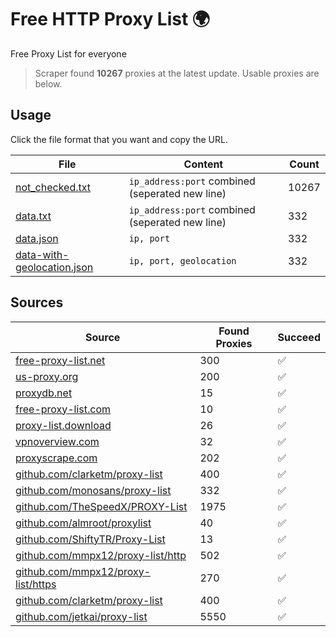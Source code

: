 
# Free HTTP Proxy List 🌍

Free Proxy List for everyone

> Scraper found **10267** proxies at the latest update. Usable proxies are below.

## Usage

Click the file format that you want and copy the URL.


|File|Content|Count|
|----|-------|-----|
|[not_checked.txt](https://raw.githubusercontent.com/yemixzy/proxy-list/main/proxy-list/not_checked.txt)|`ip_address:port` combined (seperated new line)|10267|
|[data.txt](https://raw.githubusercontent.com/yemixzy/proxy-list/main/proxy-list/data.txt)|`ip_address:port` combined (seperated new line)|332|
|[data.json](https://raw.githubusercontent.com/yemixzy/proxy-list/main/proxy-list/data.json)|`ip, port`|332|
|[data-with-geolocation.json](https://raw.githubusercontent.com/yemixzy/proxy-list/main/proxy-list/data-with-geolocation.json)|`ip, port, geolocation`|332|

## Sources

|Source|Found Proxies|Succeed|
|------|-------------|-------|
|[free-proxy-list.net](https://free-proxy-list.net)|300|✅|
|[us-proxy.org](https://www.us-proxy.org)|200|✅|
|[proxydb.net](http://proxydb.net)|15|✅|
|[free-proxy-list.com](https://free-proxy-list.com/?page=&port=&type%5B%5D=http&type%5B%5D=https&up_time=0&search=Search)|10|✅|
|[proxy-list.download](https://www.proxy-list.download/HTTP)|26|✅|
|[vpnoverview.com](https://vpnoverview.com/privacy/anonymous-browsing/free-proxy-servers)|32|✅|
|[proxyscrape.com](https://api.proxyscrape.com/v2/?request=displayproxies&protocol=http&timeout=10000&country=all&ssl=all&anonymity=all)|202|✅|
|[github.com/clarketm/proxy-list](https://raw.githubusercontent.com/clarketm/proxy-list/master/proxy-list-raw.txt)|400|✅|
|[github.com/monosans/proxy-list](https://raw.githubusercontent.com/monosans/proxy-list/main/proxies/http.txt)|332|✅|
|[github.com/TheSpeedX/PROXY-List](https://raw.githubusercontent.com/TheSpeedX/PROXY-List/master/http.txt)|1975|✅|
|[github.com/almroot/proxylist](https://raw.githubusercontent.com/almroot/proxylist/master/list.txt)|40|✅|
|[github.com/ShiftyTR/Proxy-List](https://raw.githubusercontent.com/ShiftyTR/Proxy-List/master/http.txt)|13|✅|
|[github.com/mmpx12/proxy-list/http](https://raw.githubusercontent.com/mmpx12/proxy-list/master/http.txt)|502|✅|
|[github.com/mmpx12/proxy-list/https](https://raw.githubusercontent.com/mmpx12/proxy-list/master/https.txt)|270|✅|
|[github.com/clarketm/proxy-list](https://raw.githubusercontent.com/clarketm/proxy-list/master/proxy-list-raw.txt)|400|✅|
|[github.com/jetkai/proxy-list](https://raw.githubusercontent.com/jetkai/proxy-list/main/online-proxies/txt/proxies.txt)|5550|✅|


